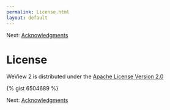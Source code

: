```yaml
---
permalink: License.html
layout: default
---
```


Next\: [Acknowledgments](Acknowledgments.html)

License
==

<!-- TEMPLATE START -->

WeView 2 is distributed under the [Apache License Version 2.0](LICENSE)

{% gist 6504689 %}

<!-- TEMPLATE END -->

Next\: [Acknowledgments](Acknowledgments.html)